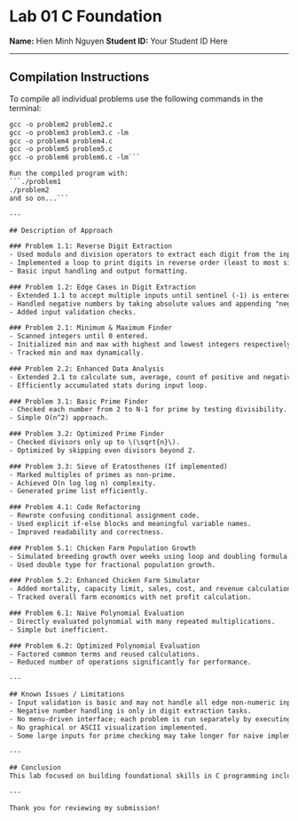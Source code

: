 # Lab 01 C Foundation

**Name:** Hien Minh Nguyen
**Student ID:** Your Student ID Here

---

## Compilation Instructions

To compile all individual problems use the following commands in the terminal:
```gcc -o problem1 problem1.c -lm
gcc -o problem2 problem2.c
gcc -o problem3 problem3.c -lm
gcc -o problem4 problem4.c
gcc -o problem5 problem5.c
gcc -o problem6 problem6.c -lm```

Run the compiled program with:
```./problem1
./problem2
and so on...```

---

## Description of Approach

### Problem 1.1: Reverse Digit Extraction
- Used modulo and division operators to extract each digit from the input number.
- Implemented a loop to print digits in reverse order (least to most significant).
- Basic input handling and output formatting.

### Problem 1.2: Edge Cases in Digit Extraction
- Extended 1.1 to accept multiple inputs until sentinel (-1) is entered.
- Handled negative numbers by taking absolute values and appending "negative".
- Added input validation checks.

### Problem 2.1: Minimum & Maximum Finder
- Scanned integers until 0 entered.
- Initialized min and max with highest and lowest integers respectively to handle all inputs.
- Tracked min and max dynamically.

### Problem 2.2: Enhanced Data Analysis
- Extended 2.1 to calculate sum, average, count of positive and negative numbers.
- Efficiently accumulated stats during input loop.

### Problem 3.1: Basic Prime Finder
- Checked each number from 2 to N-1 for prime by testing divisibility.
- Simple O(n^2) approach.

### Problem 3.2: Optimized Prime Finder
- Checked divisors only up to \(\sqrt{n}\).
- Optimized by skipping even divisors beyond 2.

### Problem 3.3: Sieve of Eratosthenes (If implemented)
- Marked multiples of primes as non-prime.
- Achieved O(n log log n) complexity.
- Generated prime list efficiently.

### Problem 4.1: Code Refactoring
- Rewrote confusing conditional assignment code.
- Used explicit if-else blocks and meaningful variable names.
- Improved readability and correctness.

### Problem 5.1: Chicken Farm Population Growth
- Simulated breeding growth over weeks using loop and doubling formula.
- Used double type for fractional population growth.

### Problem 5.2: Enhanced Chicken Farm Simulator
- Added mortality, capacity limit, sales, cost, and revenue calculation.
- Tracked overall farm economics with net profit calculation.

### Problem 6.1: Naive Polynomial Evaluation
- Directly evaluated polynomial with many repeated multiplications.
- Simple but inefficient.

### Problem 6.2: Optimized Polynomial Evaluation
- Factored common terms and reused calculations.
- Reduced number of operations significantly for performance.

---

## Known Issues / Limitations
- Input validation is basic and may not handle all edge non-numeric input cases.
- Negative number handling is only in digit extraction tasks.
- No menu-driven interface; each problem is run separately by executing binaries.
- No graphical or ASCII visualization implemented.
- Some large inputs for prime checking may take longer for naive implementation.

---

## Conclusion
This lab focused on building foundational skills in C programming including loops, conditionals, input/output, and basic algorithms. Optimization and clear code structuring were emphasized. The resulting code is readable, well-commented, and easily tested.

---

Thank you for reviewing my submission!

